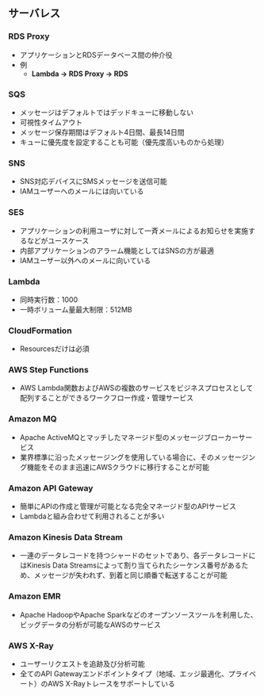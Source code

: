## サーバレス

### RDS Proxy
- アプリケーションとRDSデータベース間の仲介役
- 例
    - **Lambda -> RDS Proxy -> RDS**

### SQS
- メッセージはデフォルトではデッドキューに移動しない
- 可視性タイムアウト
- メッセージ保存期間はデフォルト4日間、最長14日間
- キューに優先度を設定することも可能（優先度高いものから処理）

### SNS
- SNS対応デバイスにSMSメッセージを送信可能
- IAMユーザーへのメールには向いている

### SES
- アプリケーションの利用ユーザに対して一斉メールによるお知らせを実施するなどがユースケース
- 内部アプリケーションのアラーム機能としてはSNSの方が最適
- IAMユーザー以外へのメールに向いている

### Lambda
- 同時実行数：1000
- 一時ボリューム量最大制限：512MB

### CloudFormation
- Resourcesだけは必須

### AWS Step Functions
- AWS Lambda関数およびAWSの複数のサービスをビジネスプロセスとして配列することができるワークフロー作成・管理サービス

### Amazon MQ
- Apache ActiveMQとマッチしたマネージド型のメッセージブローカーサービス
- 業界標準に沿ったメッセージングを使用している場合に、そのメッセージング機能をそのまま迅速にAWSクラウドに移行することが可能

### Amazon API Gateway
- 簡単にAPIの作成と管理が可能となる完全マネージド型のAPIサービス
- Lambdaと組み合わせて利用されることが多い

### Amazon Kinesis Data Stream
- 一連のデータレコードを持つシャードのセットであり、各データレコードにはKinesis Data Streamsによって割り当てられたシーケンス番号があるため、メッセージが失われず、到着と同じ順番で転送することが可能

### Amazon EMR
- Apache HadoopやApache Sparkなどのオープンソースツールを利用した、ビッグデータの分析が可能なAWSのサービス

### AWS X-Ray
- ユーザーリクエストを追跡及び分析可能
- 全てのAPI Gatewayエンドポイントタイプ（地域、エッジ最適化、プライベート）のAWS X-Rayトレースをサポートしている